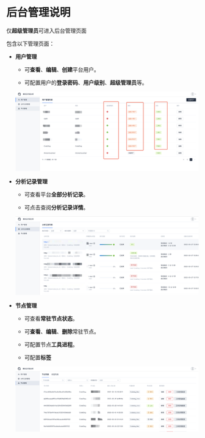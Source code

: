 # 后台管理说明

仅**超级管理员**可进入后台管理页面

包含以下管理页面：

- **用户管理**

  - 可**查看**、**编辑**、**创建**平台用户。

  - 可配置用户的**登录密码**、**用户级别**、**超级管理员**等。

  ![用户管理](../images/manage_01.png)

- **分析记录管理**

  - 可查看平台**全部分析记录**。

  - 可点击查阅**分析记录详情**。

  ![分析记录管理](../images/manage_02.png)

- **节点管理**

  - 可查看**常驻节点状态**。

  - 可**查看**、**编辑**、**删除**常驻节点。

  - 可配置节点**工具进程**。

  - 可配置**标签**

  ![节点管理](../images/manage_03.png)

